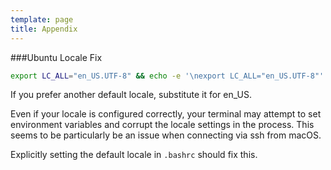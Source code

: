 ```yaml
---
template: page
title: Appendix
---
```


###Ubuntu Locale Fix 

```bash
export LC_ALL="en_US.UTF-8" && echo -e '\nexport LC_ALL="en_US.UTF-8"' >> ~/.bashrc
```

If you prefer another default locale, substitute it for en_US. 

Even if your locale is configured correctly, your terminal may attempt to set environment variables and corrupt the locale settings in the process. This seems to be particularly be an issue when connecting via ssh from macOS. 

Explicitly setting the default locale in `.bashrc` should fix this.
 
